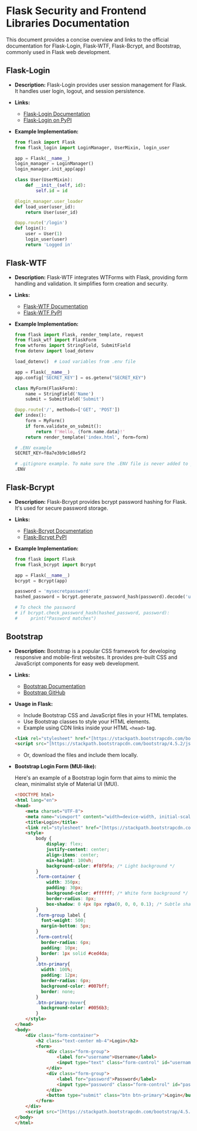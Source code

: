 # Flask Security and Frontend Libraries Documentation

This document provides a concise overview and links to the official documentation for Flask-Login, Flask-WTF, Flask-Bcrypt, and Bootstrap, commonly used in Flask web development.

## Flask-Login

* **Description:** Flask-Login provides user session management for Flask. It handles user login, logout, and session persistence.
* **Links:**
    * [Flask-Login Documentation](https://flask-login.readthedocs.io/en/latest/)
    * [Flask-Login on PyPI](https://pypi.org/project/Flask-Login/)
* **Example Implementation:**

    ```python
    from flask import Flask
    from flask_login import LoginManager, UserMixin, login_user

    app = Flask(__name__)
    login_manager = LoginManager()
    login_manager.init_app(app)

    class User(UserMixin):
        def __init__(self, id):
            self.id = id

    @login_manager.user_loader
    def load_user(user_id):
        return User(user_id)

    @app.route('/login')
    def login():
        user = User(1)
        login_user(user)
        return 'Logged in'
    ```

## Flask-WTF

* **Description:** Flask-WTF integrates WTForms with Flask, providing form handling and validation. It simplifies form creation and security.
* **Links:**
    * [Flask-WTF Documentation](https://flask-wtf.readthedocs.io/en/latest/)
    * [Flask-WTF PyPI](https://pypi.org/project/Flask-WTF/)
* **Example Implementation:**

    ```python
    from flask import Flask, render_template, request
    from flask_wtf import FlaskForm
    from wtforms import StringField, SubmitField
    from dotenv import load_dotenv

    load_dotenv()  # Load variables from .env file

    app = Flask(__name__)
    app.config['SECRET_KEY'] = os.getenv("SECRET_KEY")

    class MyForm(FlaskForm):
        name = StringField('Name')
        submit = SubmitField('Submit')

    @app.route('/', methods=['GET', 'POST'])
    def index():
        form = MyForm()
        if form.validate_on_submit():
            return f'Hello, {form.name.data}!'
        return render_template('index.html', form=form)
    ```

    ```python
    # .ENV example
    SECRET_KEY=f8a7e3b9c1d8e5f2
    ```

    ```python
    # .gitignore example. To make sure the .ENV file is never added to your repo
    .ENV
    ```

## Flask-Bcrypt

* **Description:** Flask-Bcrypt provides bcrypt password hashing for Flask. It's used for secure password storage.
* **Links:**
    * [Flask-Bcrypt Documentation](https://flask-bcrypt.readthedocs.io/en/latest/)
    * [Flask-Bcrypt PyPI](https://pypi.org/project/Flask-Bcrypt/)
* **Example Implementation:**

    ```python
    from flask import Flask
    from flask_bcrypt import Bcrypt

    app = Flask(__name__)
    bcrypt = Bcrypt(app)

    password = 'mysecretpassword'
    hashed_password = bcrypt.generate_password_hash(password).decode('utf-8')

    # To check the password
    # if bcrypt.check_password_hash(hashed_password, password):
    #     print("Password matches")
    ```

## Bootstrap

* **Description:** Bootstrap is a popular CSS framework for developing responsive and mobile-first websites. It provides pre-built CSS and JavaScript components for easy web development.
* **Links:**
    * [Bootstrap Documentation](https://getbootstrap.com/)
    * [Bootstrap GitHub](https://github.com/twbs/bootstrap)
* **Usage in Flask:**
    * Include Bootstrap CSS and JavaScript files in your HTML templates.
    * Use Bootstrap classes to style your HTML elements.
    * Example using CDN links inside your HTML `<head>` tag.
    ```html
    <link rel="stylesheet" href="[https://stackpath.bootstrapcdn.com/bootstrap/4.5.2/css/bootstrap.min.css](https://stackpath.bootstrapcdn.com/bootstrap/4.5.2/css/bootstrap.min.css)">
    <script src="[https://stackpath.bootstrapcdn.com/bootstrap/4.5.2/js/bootstrap.min.js](https://stackpath.bootstrapcdn.com/bootstrap/4.5.2/js/bootstrap.min.js)"></script>
    ```
    * Or, download the files and include them locally.
* **Bootstrap Login Form (MUI-like):**

    Here's an example of a Bootstrap login form that aims to mimic the clean, minimalist style of Material UI (MUI).

    ```html
    <!DOCTYPE html>
    <html lang="en">
    <head>
        <meta charset="UTF-8">
        <meta name="viewport" content="width=device-width, initial-scale=1.0">
        <title>Login</title>
        <link rel="stylesheet" href="[https://stackpath.bootstrapcdn.com/bootstrap/4.5.2/css/bootstrap.min.css](https://stackpath.bootstrapcdn.com/bootstrap/4.5.2/css/bootstrap.min.css)">
        <style>
            body {
                display: flex;
                justify-content: center;
                align-items: center;
                min-height: 100vh;
                background-color: #f8f9fa; /* Light background */
            }
            .form-container {
                width: 350px;
                padding: 30px;
                background-color: #ffffff; /* White form background */
                border-radius: 8px;
                box-shadow: 0 4px 8px rgba(0, 0, 0, 0.1); /* Subtle shadow */
            }
            .form-group label {
              font-weight: 500;
              margin-bottom: 5px;
            }
            .form-control{
              border-radius: 6px;
              padding: 10px;
              border: 1px solid #ced4da;
            }
            .btn-primary{
              width: 100%;
              padding: 12px;
              border-radius: 6px;
              background-color: #007bff;
              border: none;
            }
            .btn-primary:hover{
              background-color: #0056b3;
            }
        </style>
    </head>
    <body>
        <div class="form-container">
            <h2 class="text-center mb-4">Login</h2>
            <form>
                <div class="form-group">
                    <label for="username">Username</label>
                    <input type="text" class="form-control" id="username" placeholder="Enter username">
                </div>
                <div class="form-group">
                    <label for="password">Password</label>
                    <input type="password" class="form-control" id="password" placeholder="Enter password">
                </div>
                <button type="submit" class="btn btn-primary">Login</button>
            </form>
        </div>
        <script src="[https://stackpath.bootstrapcdn.com/bootstrap/4.5.2/js/bootstrap.min.js](https://stackpath.bootstrapcdn.com/bootstrap/4.5.2/js/bootstrap.min.js)"></script>
    </body>
    </html>
    ```

